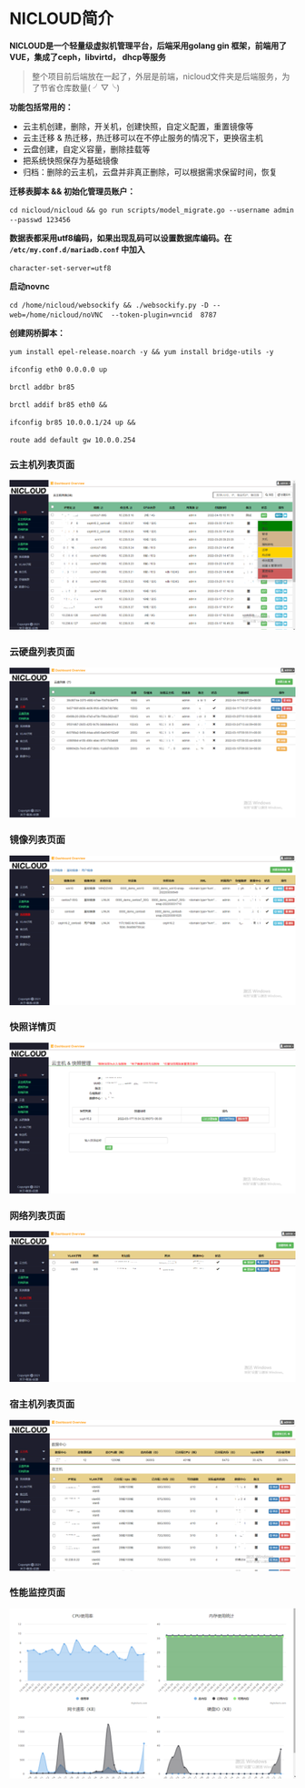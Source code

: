 # NICLOUD简介
**NICLOUD是一个轻量级虚拟机管理平台，后端采用golang gin 框架，前端用了VUE，集成了ceph，libvirtd， dhcp等服务**

> 整个项目前后端放在一起了，外层是前端，nicloud文件夹是后端服务，为了节省仓库数量( ╯▽╰)

**功能包括常用的：**
- 云主机创建，删除，开关机，创建快照，自定义配置，重置镜像等
- 云主迁移 & 热迁移，热迁移可以在不停止服务的情况下，更换宿主机
- 云盘创建，自定义容量，删除挂载等
- 把系统快照保存为基础镜像
- 归档：删除的云主机，云盘并非真正删除，可以根据需求保留时间，恢复

**迁移表脚本 && 初始化管理员账户：**

`cd nicloud/nicloud && go run scripts/model_migrate.go --username admin  --passwd 123456`

**数据表都采用utf8编码，如果出现乱码可以设置数据库编码。在 `/etc/my.conf.d/mariadb.conf` 中加入**

`character-set-server=utf8`

**启动novnc**

`cd /home/nicloud/websockify && ./websockify.py -D --web=/home/nicloud/noVNC  --token-plugin=vncid  8787`

**创建网桥脚本：**

`yum install epel-release.noarch -y && yum install bridge-utils -y` 

`ifconfig eth0 0.0.0.0 up`

`brctl addbr br85`

`brctl addif br85 eth0 &&`

`ifconfig br85 10.0.0.1/24 up &&`

`route add default gw 10.0.0.254`

### 云主机列表页面
![avatar](./static/vm.PNG)
### 云硬盘列表页面
![avatar](./static/vdisk.PNG)
### 镜像列表页面
![avatar](./static/osimage.PNG)
### 快照详情页
![avatar](./static/snap.PNG)
### 网络列表页面
![avatar](./static/vlan.PNG)
### 宿主机列表页面
![avatar](./static/host.PNG)
### 性能监控页面
![avatar](./static/monitor.png)
